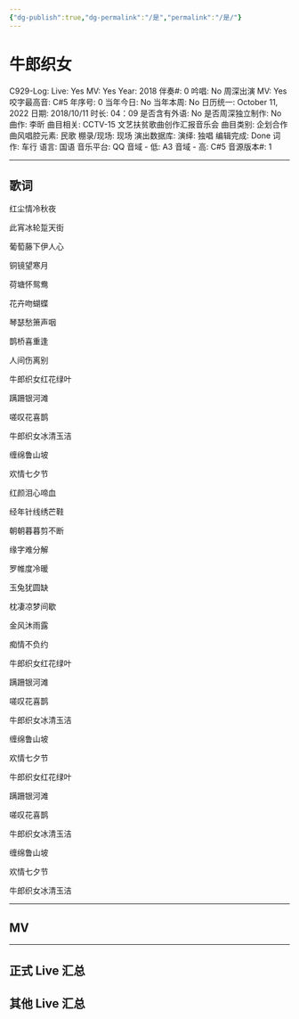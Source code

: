 ```yaml
---
{"dg-publish":true,"dg-permalink":"/是","permalink":"/是/"}
---
```



# 牛郎织女

C929-Log:
Live: Yes
MV: Yes
Year: 2018
伴奏#: 0
吟唱: No
周深出演 MV: Yes
咬字最高音: C#5
年序号: 0
当年今日: No
当年本周: No
日历统一: October 11, 2022
日期: 2018/10/11
时长: 04：09
是否含有外语: No
是否周深独立制作: No
曲作: 李昕
曲目相关: CCTV-15 文艺扶贫歌曲创作汇报音乐会
曲目类别: 企划合作
曲风唱腔元素: 民歌
棚录/现场: 现场
演出数据库:
演绎: 独唱
编辑完成: Done
词作: 车行
语言: 国语
音乐平台: QQ
音域 - 低: A3
音域 - 高: C#5
音源版本#: 1

---

## 歌词

红尘情冷秋夜

此宵冰轮踅天街

葡萄藤下伊人心

铜镜望寒月

荷塘怀鸳鸯

花卉吻蝴蝶

琴瑟愁箫声咽

鹊桥喜重逢

人间伤离别

牛郎织女红花绿叶

蹒跚银河滩

嗟叹花喜鹊

牛郎织女冰清玉洁

缠绵鲁山坡

欢情七夕节

红颜泪心啼血

经年针线绣芒鞋

朝朝暮暮剪不断

缘字难分解

罗帷度冷暖

玉兔犹圆缺

枕凄凉梦间歇

金风沐雨露

痴情不负约

牛郎织女红花绿叶

蹒跚银河滩

嗟叹花喜鹊

牛郎织女冰清玉洁

缠绵鲁山坡

欢情七夕节

牛郎织女红花绿叶

蹒跚银河滩

嗟叹花喜鹊

牛郎织女冰清玉洁

缠绵鲁山坡

欢情七夕节

牛郎织女冰清玉洁

---

## MV

---

## 正式 Live 汇总

## 其他 Live 汇总
